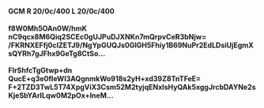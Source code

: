 #### GCM R 20/0c/400 L 20/0c/400
**f8W0Mh5OAn0W/hmK**<br/>**nC9qcx8M6Qiq2SCEc0gUJPuDJXNKn7mQrpvCeR3bNjw=**<br/>**/FKRNXEFfj0clZETJ9/NgYpGUQJs0GlGH5Fhiy1B69NuPr2EdLDsiUjEgmXsQYRh7gJFhx9GeTg8CtSo...**<br/><br/>
**FIrShfcTgGtwp+dn**<br/>**QucE+q3e0fIeWl3AQgnmkWo918s2yH+xd39Z8TnTFeE=**<br/>**F+2TZD3TwL5T74XpgViX3Csm52M2tyjqENxIsHyQAk5xggJrcbDAYNe2sKjeSbYArILqw0M2pOx+IneM...**